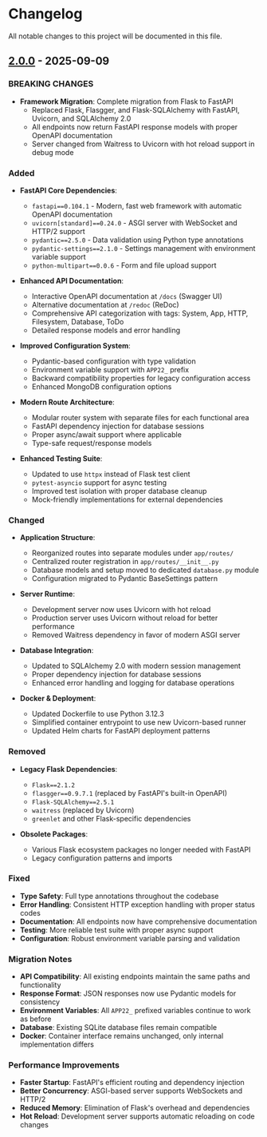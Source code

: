 # Changelog

All notable changes to this project will be documented in this file.

## [2.0.0] - 2025-09-09

### BREAKING CHANGES
- **Framework Migration**: Complete migration from Flask to FastAPI
  - Replaced Flask, Flasgger, and Flask-SQLAlchemy with FastAPI, Uvicorn, and SQLAlchemy 2.0
  - All endpoints now return FastAPI response models with proper OpenAPI documentation
  - Server changed from Waitress to Uvicorn with hot reload support in debug mode

### Added
- **FastAPI Core Dependencies**:
  - `fastapi==0.104.1` - Modern, fast web framework with automatic OpenAPI documentation
  - `uvicorn[standard]==0.24.0` - ASGI server with WebSocket and HTTP/2 support
  - `pydantic==2.5.0` - Data validation using Python type annotations
  - `pydantic-settings==2.1.0` - Settings management with environment variable support
  - `python-multipart==0.0.6` - Form and file upload support

- **Enhanced API Documentation**: 
  - Interactive OpenAPI documentation at `/docs` (Swagger UI)
  - Alternative documentation at `/redoc` (ReDoc)
  - Comprehensive API categorization with tags: System, App, HTTP, Filesystem, Database, ToDo
  - Detailed response models and error handling

- **Improved Configuration System**:
  - Pydantic-based configuration with type validation
  - Environment variable support with `APP22_` prefix
  - Backward compatibility properties for legacy configuration access
  - Enhanced MongoDB configuration options

- **Modern Route Architecture**:
  - Modular router system with separate files for each functional area
  - FastAPI dependency injection for database sessions
  - Proper async/await support where applicable
  - Type-safe request/response models

- **Enhanced Testing Suite**:
  - Updated to use `httpx` instead of Flask test client
  - `pytest-asyncio` support for async testing
  - Improved test isolation with proper database cleanup
  - Mock-friendly implementations for external dependencies

### Changed
- **Application Structure**:
  - Reorganized routes into separate modules under `app/routes/`
  - Centralized router registration in `app/routes/__init__.py`
  - Database models and setup moved to dedicated `database.py` module
  - Configuration migrated to Pydantic BaseSettings pattern

- **Server Runtime**:
  - Development server now uses Uvicorn with hot reload
  - Production server uses Uvicorn without reload for better performance
  - Removed Waitress dependency in favor of modern ASGI server

- **Database Integration**:
  - Updated to SQLAlchemy 2.0 with modern session management
  - Proper dependency injection for database sessions
  - Enhanced error handling and logging for database operations

- **Docker & Deployment**:
  - Updated Dockerfile to use Python 3.12.3
  - Simplified container entrypoint to use new Uvicorn-based runner
  - Updated Helm charts for FastAPI deployment patterns

### Removed
- **Legacy Flask Dependencies**:
  - `Flask==2.1.2`
  - `flasgger==0.9.7.1` (replaced by FastAPI's built-in OpenAPI)
  - `Flask-SQLAlchemy==2.5.1`
  - `waitress` (replaced by Uvicorn)
  - `greenlet` and other Flask-specific dependencies

- **Obsolete Packages**:
  - Various Flask ecosystem packages no longer needed with FastAPI
  - Legacy configuration patterns and imports

### Fixed
- **Type Safety**: Full type annotations throughout the codebase
- **Error Handling**: Consistent HTTP exception handling with proper status codes
- **Documentation**: All endpoints now have comprehensive documentation
- **Testing**: More reliable test suite with proper async support
- **Configuration**: Robust environment variable parsing and validation

### Migration Notes
- **API Compatibility**: All existing endpoints maintain the same paths and functionality
- **Response Format**: JSON responses now use Pydantic models for consistency
- **Environment Variables**: All `APP22_` prefixed variables continue to work as before
- **Database**: Existing SQLite database files remain compatible
- **Docker**: Container interface remains unchanged, only internal implementation differs

### Performance Improvements
- **Faster Startup**: FastAPI's efficient routing and dependency injection
- **Better Concurrency**: ASGI-based server supports WebSockets and HTTP/2
- **Reduced Memory**: Elimination of Flask's overhead and dependencies
- **Hot Reload**: Development server supports automatic reloading on code changes

[2.0.0]: https://github.com/your-org/app22/releases/tag/v2.0.0
